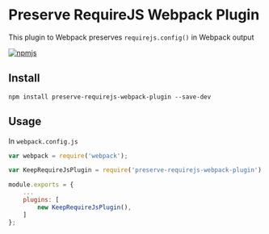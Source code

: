 # Preserve RequireJS Webpack Plugin

This plugin to Webpack preserves `requirejs.config()` in Webpack output

[![npmjs](https://nodei.co/npm/preserve-requirejs-webpack-plugin.png?downloads=true&downloadRank=true&stars=true)]((https://www.npmjs.com/package/preserve-requirejs-webpack-plugin))

## Install

`npm install preserve-requirejs-webpack-plugin --save-dev`

## Usage

In `webpack.config.js`

```JavaScript
var webpack = require('webpack');

var KeepRequireJsPlugin = require('preserve-requirejs-webpack-plugin')

module.exports = {
    ...
    plugins: [
        new KeepRequireJsPlugin(),
    ]
};
```

